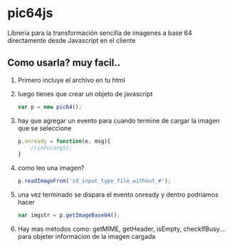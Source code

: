 # pic64js
Libreria para la transformación sencilla de imagenes a base 64 directamente desde Javascript en el cliente

## Como usarla? muy facil..
1. Primero incluye el archivo en tu html
2. luego tienes que crear un objeto de javascript

    ```js
    var p = new pic64();
    ```
    
3. hay que agregar un evento para cuando termine de cargar la imagen que se seleccione

    ```js
    p.onready = function(e, msg){
        //info(args);
    }
    ```
    
4. como leo una imagen?

    ```js
    p.readImageFrom('id_input_type_file_without_#');
    ```
    
5. una vez terminado se dispara el evento onready y dentro podriamos hacer

    ```js
    var imgstr = p.getImageBase64();
    ```
    
6. Hay mas metodos como: getMIME, getHeader, isEmpty, checkIfBusy... para objeter informacion de la imagen cargada


